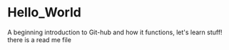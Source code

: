 # Hello_World
A beginning introduction to Git-hub and how it functions, let's learn stuff! 
there is a read me file 
